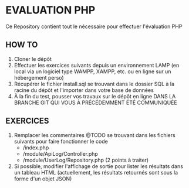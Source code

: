 # EVALUATION PHP

Ce Repository contient tout le nécessaire pour effectuer l'évaluation PHP

## HOW TO

1. Cloner le dépôt
2. Effectuer les exercices suivants depuis un environnement LAMP (en local via un logiciel type WAMPP, XAMPP, etc. ou en ligne sur un hébergement perso)
3. Récupérer le fichier install.sql se trouvant dans le dossier SQL à la racine du dépôt et l'importer dans votre base de données
4. À la fin du test, pousser vos travaux sur le dépôt en ligne DANS LA BRANCHE GIT QUI VOUS À PRÉCÉDEMMENT ÉTÉ COMMUNIQUÉE

## EXERCICES

1. Remplacer les commentaires @TODO se trouvant dans les fichiers suivants pour faire fonctionner le code
	* /index.php
	* /module/ApiLog/Controller.php
	* /module/UserLog/Repository.php (2 points à traiter)
2. Si possible, modifier l'affichage de sortie pour lister les résultats dans un tableau HTML (actuellement, les résultats retournés sont sous la forme d'un objet JSON)

